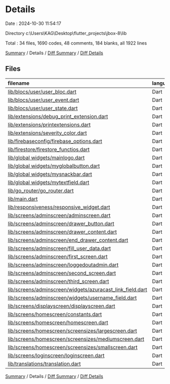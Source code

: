 # Details

Date : 2024-10-30 11:54:17

Directory c:\\Users\\KAG\\Desktop\\flutter_projects\\jbox-8\\lib

Total : 34 files,  1690 codes, 48 comments, 184 blanks, all 1922 lines

[Summary](results.md) / Details / [Diff Summary](diff.md) / [Diff Details](diff-details.md)

## Files
| filename | language | code | comment | blank | total |
| :--- | :--- | ---: | ---: | ---: | ---: |
| [lib/blocs/user/user_bloc.dart](/lib/blocs/user/user_bloc.dart) | Dart | 32 | 0 | 6 | 38 |
| [lib/blocs/user/user_event.dart](/lib/blocs/user/user_event.dart) | Dart | 9 | 0 | 5 | 14 |
| [lib/blocs/user/user_state.dart](/lib/blocs/user/user_state.dart) | Dart | 22 | 1 | 7 | 30 |
| [lib/extensions/debug_print_extension.dart](/lib/extensions/debug_print_extension.dart) | Dart | 15 | 0 | 5 | 20 |
| [lib/extensions/printextensions.dart](/lib/extensions/printextensions.dart) | Dart | 8 | 0 | 2 | 10 |
| [lib/extensions/severity_color.dart](/lib/extensions/severity_color.dart) | Dart | 22 | 0 | 3 | 25 |
| [lib/firebaseconfig/firebase_options.dart](/lib/firebaseconfig/firebase_options.dart) | Dart | 68 | 12 | 7 | 87 |
| [lib/firestore/firestore_functios.dart](/lib/firestore/firestore_functios.dart) | Dart | 72 | 9 | 12 | 93 |
| [lib/global widgets/mainlogo.dart](/lib/global%20widgets/mainlogo.dart) | Dart | 8 | 0 | 3 | 11 |
| [lib/global widgets/myglobalbutton.dart](/lib/global%20widgets/myglobalbutton.dart) | Dart | 30 | 0 | 3 | 33 |
| [lib/global widgets/mysnackbar.dart](/lib/global%20widgets/mysnackbar.dart) | Dart | 21 | 0 | 3 | 24 |
| [lib/global widgets/mytextfield.dart](/lib/global%20widgets/mytextfield.dart) | Dart | 36 | 1 | 3 | 40 |
| [lib/go_router/go_router.dart](/lib/go_router/go_router.dart) | Dart | 34 | 0 | 2 | 36 |
| [lib/main.dart](/lib/main.dart) | Dart | 55 | 3 | 7 | 65 |
| [lib/responsiveness/responsive_widget.dart](/lib/responsiveness/responsive_widget.dart) | Dart | 37 | 0 | 7 | 44 |
| [lib/screens/adminscreen/adminscreen.dart](/lib/screens/adminscreen/adminscreen.dart) | Dart | 114 | 3 | 8 | 125 |
| [lib/screens/adminscreen/drawer_button.dart](/lib/screens/adminscreen/drawer_button.dart) | Dart | 20 | 0 | 3 | 23 |
| [lib/screens/adminscreen/drawer_content.dart](/lib/screens/adminscreen/drawer_content.dart) | Dart | 10 | 0 | 4 | 14 |
| [lib/screens/adminscreen/end_drawer_content.dart](/lib/screens/adminscreen/end_drawer_content.dart) | Dart | 10 | 0 | 4 | 14 |
| [lib/screens/adminscreen/fill_user_data.dart](/lib/screens/adminscreen/fill_user_data.dart) | Dart | 171 | 7 | 16 | 194 |
| [lib/screens/adminscreen/first_screen.dart](/lib/screens/adminscreen/first_screen.dart) | Dart | 112 | 6 | 11 | 129 |
| [lib/screens/adminscreen/loggedoutadmin.dart](/lib/screens/adminscreen/loggedoutadmin.dart) | Dart | 22 | 0 | 3 | 25 |
| [lib/screens/adminscreen/second_screen.dart](/lib/screens/adminscreen/second_screen.dart) | Dart | 36 | 1 | 2 | 39 |
| [lib/screens/adminscreen/third_screen.dart](/lib/screens/adminscreen/third_screen.dart) | Dart | 70 | 0 | 4 | 74 |
| [lib/screens/adminscreen/widgets/azuracast_link_field.dart](/lib/screens/adminscreen/widgets/azuracast_link_field.dart) | Dart | 19 | 0 | 4 | 23 |
| [lib/screens/adminscreen/widgets/username_field.dart](/lib/screens/adminscreen/widgets/username_field.dart) | Dart | 19 | 0 | 3 | 22 |
| [lib/screens/displayscreen/displayscreen.dart](/lib/screens/displayscreen/displayscreen.dart) | Dart | 14 | 0 | 4 | 18 |
| [lib/screens/homescreen/constants.dart](/lib/screens/homescreen/constants.dart) | Dart | 41 | 0 | 2 | 43 |
| [lib/screens/homescreen/homescreen.dart](/lib/screens/homescreen/homescreen.dart) | Dart | 19 | 1 | 5 | 25 |
| [lib/screens/homescreen/screensizes/largescreen.dart](/lib/screens/homescreen/screensizes/largescreen.dart) | Dart | 145 | 1 | 3 | 149 |
| [lib/screens/homescreen/screensizes/mediumscreen.dart](/lib/screens/homescreen/screensizes/mediumscreen.dart) | Dart | 144 | 1 | 3 | 148 |
| [lib/screens/homescreen/screensizes/smallscreen.dart](/lib/screens/homescreen/screensizes/smallscreen.dart) | Dart | 140 | 1 | 3 | 144 |
| [lib/screens/loginscreen/loginscreen.dart](/lib/screens/loginscreen/loginscreen.dart) | Dart | 69 | 0 | 4 | 73 |
| [lib/translations/translation.dart](/lib/translations/translation.dart) | Dart | 46 | 1 | 23 | 70 |

[Summary](results.md) / Details / [Diff Summary](diff.md) / [Diff Details](diff-details.md)